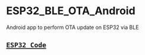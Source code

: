 # ESP32_BLE_OTA_Android
Android app to perform OTA update on ESP32 via BLE


## [`ESP32 Code`](https://github.com/fbiego/ESP32_BLE_OTA_Arduino)

